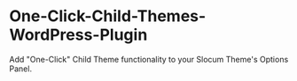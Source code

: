 One-Click-Child-Themes-WordPress-Plugin
=======================================

Add "One-Click" Child Theme functionality to your Slocum Theme's Options Panel.
